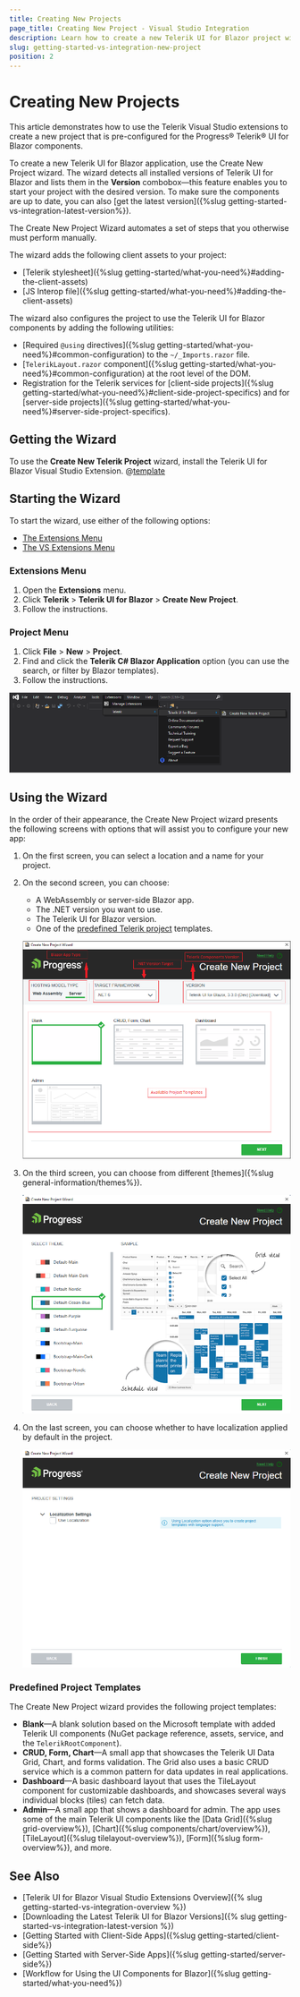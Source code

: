 ```yaml
---
title: Creating New Projects
page_title: Creating New Project - Visual Studio Integration
description: Learn how to create a new Telerik UI for Blazor project with the supported Visual Studio templates.
slug: getting-started-vs-integration-new-project
position: 2
---
```


# Creating New Projects

This article demonstrates how to use the Telerik Visual Studio extensions to create a new project that is pre-configured for the Progress&reg; Telerik&reg; UI for Blazor components.

To create a new Telerik UI for Blazor application, use the Create New Project wizard. The wizard detects all installed versions of Telerik UI for Blazor and lists them in the **Version** combobox&mdash;this feature enables you to start your project with the desired version. To make sure the components are up to date, you can also [get the latest version]({%slug getting-started-vs-integration-latest-version%}).

The Create New Project Wizard automates a set of steps that you otherwise must perform manually.

The wizard adds the following client assets to your project:
* [Telerik stylesheet]({%slug getting-started/what-you-need%}#adding-the-client-assets)
* [JS Interop file]({%slug getting-started/what-you-need%}#adding-the-client-assets)

The wizard also configures the project to use the Telerik UI for Blazor components by adding the following utilities:
* [Required `@using` directives]({%slug getting-started/what-you-need%}#common-configuration) to the `~/_Imports.razor` file.
* [`TelerikLayout.razor` component]({%slug getting-started/what-you-need%}#common-configuration) at the root level of the DOM.
* Registration for the Telerik services for [client-side projects]({%slug getting-started/what-you-need%}#client-side-project-specifics) and for [server-side projects]({%slug getting-started/what-you-need%}#server-side-project-specifics).

## Getting the Wizard

To use the **Create New Telerik Project** wizard, install the Telerik UI for Blazor Visual Studio Extension. @[template](/_contentTemplates/common/general-info.md#vsx-download)

## Starting the Wizard

To start the wizard, use either of the following options:

* [The Extensions Menu](#extensions-menu)
* [The VS Extensions Menu](#project-menu)

### Extensions Menu

1. Open the **Extensions** menu.
1. Click **Telerik** > **Telerik UI for Blazor** > **Create New Project**.
1. Follow the instructions.

### Project Menu

1. Click **File** > **New** > **Project**.
1. Find and click the **Telerik C# Blazor Application** option (you can use the search, or filter by Blazor templates).
1. Follow the instructions.

![Start the New Project Wizard](images/vs-ext-create-new-project-entry.png)

## Using the Wizard

In the order of their appearance, the Create New Project wizard presents the following screens with options that will assist you to configure your new app:

1. On the first screen, you can select a location and a name for your project.

2. On the second screen, you can choose:

   * A WebAssembly or server-side Blazor app.
   * The .NET version you want to use.
   * The Telerik UI for Blazor version.
   * One of the [predefined Telerik project](#predefined-project-templates) templates.

   ![The Create New Project Wizard Templates Options](images/vsx-extension-base.png)

3. On the third screen, you can choose from different [themes]({%slug general-information/themes%}).

   ![The Create New Project Wizard Themes Options](images/vsx-extension-theme.png)

4. On the last screen, you can choose whether to have localization applied by default in the project.

   ![The Create New Project Wizard Localization Option](images/vsx-extension-localization.png)

### Predefined Project Templates

The Create New Project wizard provides the following project templates:

* **Blank**&mdash;A blank solution based on the Microsoft template with added Telerik UI components (NuGet package reference, assets, service, and the `TelerikRootComponent`).
* **CRUD, Form, Chart**&mdash;A small app that showcases the Telerik UI Data Grid, Chart, and forms validation. The Grid also uses a basic CRUD service which is a common pattern for data updates in real applications.
* **Dashboard**&mdash;A basic dashboard layout that uses the TileLayout component for customizable dashboards, and showcases several ways individual blocks (tiles) can fetch data.
* **Admin**&mdash;A small app that shows a dashboard for admin. The app uses some of the main Telerik UI components like the [Data Grid]({%slug grid-overview%}), [Chart]({%slug components/chart/overview%}), [TileLayout]({%slug tilelayout-overview%}), [Form]({%slug form-overview%}), and more.

## See Also

* [Telerik UI for Blazor Visual Studio Extensions Overview]({% slug getting-started-vs-integration-overview %})
* [Downloading the Latest Telerik UI for Blazor Versions]({% slug getting-started-vs-integration-latest-version %})
* [Getting Started with Client-Side Apps]({%slug getting-started/client-side%})
* [Getting Started with Server-Side Apps]({%slug getting-started/server-side%})
* [Workflow for Using the UI Components for Blazor]({%slug getting-started/what-you-need%})
